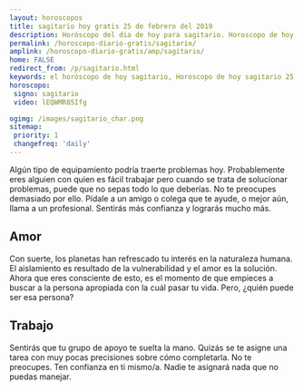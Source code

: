 ```yaml
---
layout: horoscopos
title: sagitario hoy gratis 25 de febrero del 2019 
description: Horóscopo del dia de hoy para sagitario. Horoscopo de hoy 25 de febrero del 2019. Las predicciones de amor, trabajo, vida personal gratis.
permalink: /horoscopo-diario-gratis/sagitario/
amplink: /horoscopo-diario-gratis/amp/sagitario/
home: FALSE
redirect_from: /p/sagitario.html
keywords: el horóscopo de hoy sagitario, Horoscopo de hoy sagitario 25 de febrero del 2019,horóscopo del día,horoscopo del dia de hoy,horoscopo de hoy,horoscopo de hoy sagitario,sagitario hoy,signos zodiacales,horóscopo de hoy,horoscopos de hoy,horoscopo sagitario hoy,horoscopo de sagitario de hoy,horóscopo de hoy sagitario,horoscopos,sagitario de hoy,los horoscopos de hoy,sagitario de hoy,sagitario 25 de febrero del 2019, el horoscopo de hoy
horoscopo:
 signo: sagitario
 video: lEQWMR85Ifg

ogimg: /images/sagitario_char.png
sitemap:
 priority: 1
 changefreq: 'daily'
---
```



Algún tipo de equipamiento podría traerte problemas hoy. Probablemente eres alguien con quien es fácil trabajar pero cuando se trata de solucionar problemas, puede que no sepas todo lo que deberías. No te preocupes demasiado por ello. Pídale a un amigo o colega que te ayude, o mejor aún, llama a un profesional. Sentirás más confianza y lograrás mucho más.

## Amor

Con suerte, los planetas han refrescado tu interés en la naturaleza humana. El aislamiento es resultado de la vulnerabilidad y el amor es la solución. Ahora que eres consciente de esto, es el momento de que empieces a buscar a la persona apropiada con la cuál pasar tu vida. Pero, ¿quién puede ser esa persona?

## Trabajo

Sentirás que tu grupo de apoyo te suelta la mano. Quizás se te asigne una tarea con muy pocas precisiones sobre cómo completarla. No te preocupes. Ten confianza en ti mismo/a. Nadie te asignará nada que no puedas manejar.